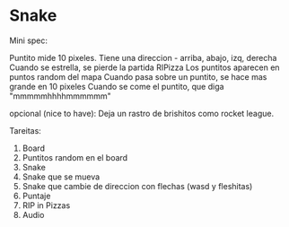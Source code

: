 # Snake

Mini spec:

Puntito mide 10 pixeles.
Tiene una direccion - arriba, abajo, izq, derecha
Cuando se estrella, se pierde la partida RIPizza
Los puntitos aparecen en puntos random del mapa
Cuando pasa sobre un puntito, se hace mas grande en 10 pixeles
Cuando se come el puntito, que diga "mmmmmhhhhmmmmmm"


opcional (nice to have):
Deja un rastro de brishitos como rocket league.

Tareitas:
1. Board
2. Puntitos random en el board
3. Snake
4. Snake que se mueva
5. Snake que cambie de direccion con flechas (wasd y fleshitas)
6. Puntaje
7. RIP in Pizzas
8. Audio 